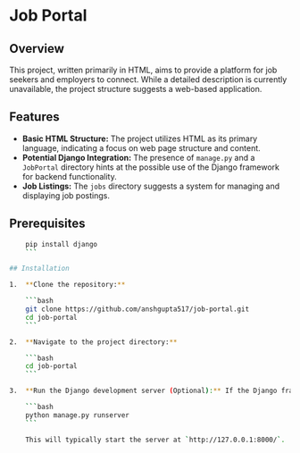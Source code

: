 
# Job Portal

## Overview

This project, written primarily in HTML, aims to provide a platform for job seekers and employers to connect. While a detailed description is currently unavailable, the project structure suggests a web-based application.

## Features

*   **Basic HTML Structure:** The project utilizes HTML as its primary language, indicating a focus on web page structure and content.
*   **Potential Django Integration:** The presence of `manage.py` and a `JobPortal` directory hints at the possible use of the Django framework for backend functionality.
*   **Job Listings:** The `jobs` directory suggests a system for managing and displaying job postings.

## Prerequisites

```bash
    pip install django
    ```

## Installation

1.  **Clone the repository:**

    ```bash
    git clone https://github.com/anshgupta517/job-portal.git
    cd job-portal
    ```

2.  **Navigate to the project directory:**

    ```bash
    cd job-portal
    ```

3.  **Run the Django development server (Optional):** If the Django framework is used, you can start the development server:

    ```bash
    python manage.py runserver
    ```

    This will typically start the server at `http://127.0.0.1:8000/`.
